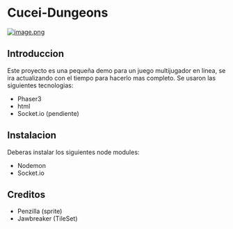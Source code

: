# Cucei-Dungeons
[![image.png](https://i.postimg.cc/SNvhJ5pg/image.png)](https://postimg.cc/nCB5W3rm)
## Introduccion
Este proyecto es una pequeña demo para un juego multijugador en linea, se ira actualizando con el tiempo para hacerlo mas completo.
Se usaron las siguientes tecnologias:
- Phaser3
- html
- Socket.io (pendiente)

## Instalacion

Deberas instalar los siguientes node modules:
- Nodemon
- Socket.io

## Creditos

- Penzilla (sprite)
- Jawbreaker (TileSet)